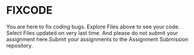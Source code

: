 # FIXCODE
You are here to fix coding bugs. 
Explore Files above to see your code. Select Files updated on very last time. 
And please do not submit your assignment here.Submit your assignments to the Assignment Submission repository.
